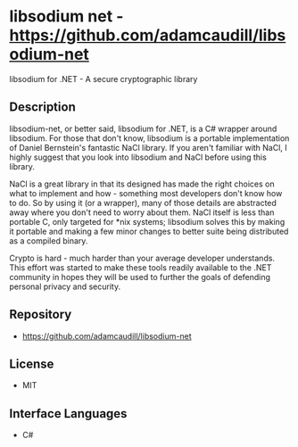# libsodium net - https://github.com/adamcaudill/libsodium-net
libsodium for .NET - A secure cryptographic library

## Description
libsodium-net, or better said, libsodium for .NET, is a C# wrapper around libsodium. For those that don't know, libsodium is a portable implementation of Daniel Bernstein's fantastic NaCl library. If you aren't familiar with NaCl, I highly suggest that you look into libsodium and NaCl before using this library. 

NaCl is a great library in that its designed has made the right choices on what to implement and how - something most developers don't know how to do. So by using it (or a wrapper), many of those details are abstracted away where you don't need to worry about them. NaCl itself is less than portable C, only targeted for *nix systems; libsodium solves this by making it portable and making a few minor changes to better suite being distributed as a compiled binary.

Crypto is hard - much harder than your average developer understands. This effort was started to make these tools readily available to the .NET community in hopes they will be used to further the goals of defending personal privacy and security.

## Repository
- https://github.com/adamcaudill/libsodium-net

## License
- MIT

## Interface Languages
- C#
